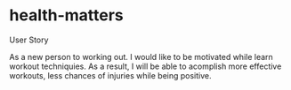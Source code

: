 # health-matters

User Story

As a new person to working out.
I would like to be motivated while learn workout techniquies.
As a result, I will be able to acomplish more effective workouts, less chances of injuries while being positive.

